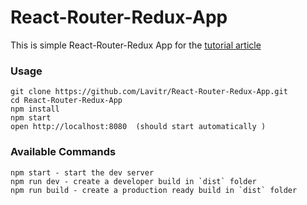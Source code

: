 # React-Router-Redux-App
This is simple React-Router-Redux App for the [tutorial article](https://medium.com/@lavitr01051977/react-router-redux-app-with-call-to-api-70a324c34ecb)


### Usage

```
git clone https://github.com/Lavitr/React-Router-Redux-App.git
cd React-Router-Redux-App 
npm install
npm start
open http://localhost:8080  (should start automatically )
```

### Available Commands
```
npm start - start the dev server
npm run dev - create a developer build in `dist` folder
npm run build - create a production ready build in `dist` folder

```
